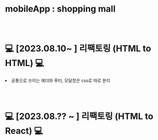 <h1>mobileApp : shopping mall</h1>

<br><br>

<h1> 💻 [2023.08.10~ ] 리팩토링 (HTML to HTML) 💻 </h1>
<li>공통으로 쓰이는 헤더와 푸터, 모달창은 css로 따로 분리</li>

<br><br>

<h1> 💻 [2023.08.?? ~ ] 리팩토링 (HTML to React) 💻 </h1>
